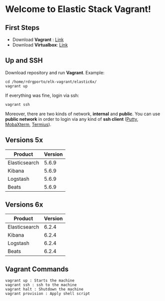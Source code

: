 # Welcome to Elastic Stack Vagrant!

## First Steps

 - Download **Vagrant** : [Link](https://www.vagrantup.com/downloads.html)
 - Download **Virtualbox**: [Link](https://www.virtualbox.org/wiki/Downloads)

## Up and SSH

Download repository and run **Vagrant**. Example:

    cd /home/rdrgporto/elk-vagrant/elastic6x/
    vagrant up

If everything was fine, login via ssh:

    vagrant ssh

Moreover, there are two kinds of network, **internal** and **public**. You can use **public network** in order to login via any kind of **ssh client** ([Putty](https://www.putty.org/), [MobaXterm](https://mobaxterm.mobatek.net/), [Termius](https://www.termius.com/)).

## Versions 5x

| Product | Version |
|--|--|
| Elasticsearch |  5.6.9 |
| Kibana |  5.6.9 |
| Logstash |  5.6.9 |
| Beats |  5.6.9 |

## Versions 6x

| Product | Version |
|--|--|
| Elasticsearch |  6.2.4 |
| Kibana |  6.2.4 |
| Logstash |  6.2.4 |
| Beats |  6.2.4 |

## Vagrant Commands

    vagrant up : Starts the machine
    vagrant ssh : ssh to the machine
    vagrant halt : Shutdown the machine
    vagrant provision : Apply shell script
